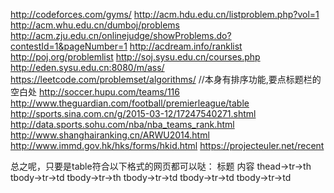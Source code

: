http://codeforces.com/gyms/
http://acm.hdu.edu.cn/listproblem.php?vol=1
http://acm.whu.edu.cn/dumboj/problems
http://acm.zju.edu.cn/onlinejudge/showProblems.do?contestId=1&pageNumber=1
http://acdream.info/ranklist
http://poj.org/problemlist
http://soj.sysu.edu.cn/courses.php
http://eden.sysu.edu.cn:8080/m/ass/
https://leetcode.com/problemset/algorithms/ //本身有排序功能,要点标题栏的空白处
http://soccer.hupu.com/teams/116
http://www.theguardian.com/football/premierleague/table
http://sports.sina.com.cn/g/2015-03-12/17247540271.shtml
http://data.sports.sohu.com/nba/nba_teams_rank.html
http://www.shanghairanking.cn/ARWU2014.html
http://www.immd.gov.hk/hks/forms/hkid.html
https://projecteuler.net/recent

总之呢，只要是table符合以下格式的网页都可以哒：
    标题           内容
thead->tr->th  tbody->tr->td
tbody->tr->th  tbody->tr->td
tbody->tr->td  tbody->tr->td